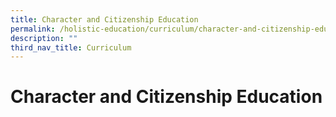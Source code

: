 ```yaml
---
title: Character and Citizenship Education
permalink: /holistic-education/curriculum/character-and-citizenship-education
description: ""
third_nav_title: Curriculum
---
```

Character and Citizenship Education
===================================

